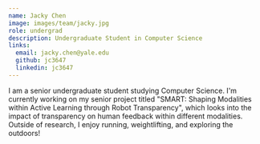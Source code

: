 ```yaml
---
name: Jacky Chen
image: images/team/jacky.jpg
role: undergrad
description: Undergraduate Student in Computer Science
links:
  email: jacky.chen@yale.edu
  github: jc3647
  linkedin: jc3647
---
```


I am a senior undergraduate student studying Computer Science. I'm currently working on my senior project titled "SMART: Shaping Modalities within Active Learning through Robot Transparency", which looks into the impact of transparency on human feedback within different modalities.
Outside of research, I enjoy running, weightlifting, and exploring the outdoors!
